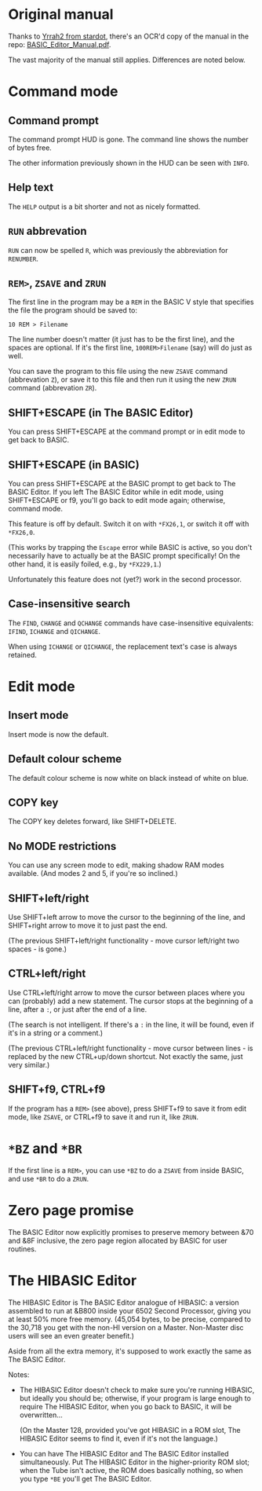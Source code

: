 # Original manual

Thanks to
[Yrrah2 from stardot](https://stardot.org.uk/forums/memberlist.php?mode=viewprofile&u=838),
there's an OCR'd copy of the manual in the repo:
[BASIC_Editor_Manual.pdf](./BASIC_Editor_Manual.pdf).

The vast majority of the manual still applies. Differences are noted
below.

# Command mode

## Command prompt

The command prompt HUD is gone. The command line shows the number of
bytes free.

The other information previously shown in the HUD can be seen with
`INFO`.

## Help text

The `HELP` output is a bit shorter and not as nicely formatted.

## `RUN` abbrevation

`RUN` can now be spelled `R`, which was previously the abbreviation
for `RENUMBER`.

## `REM>`, `ZSAVE` and `ZRUN`

The first line in the program may be a `REM` in the BASIC V style that
specifies the file the program should be saved to:

    10 REM > Filename

The line number doesn't matter (it just has to be the first line), and
the spaces are optional. If it's the first line, `100REM>Filename`
(say) will do just as well.

You can save the program to this file using the new `ZSAVE` command
(abbrevation `Z`), or save it to this file and then run it using the
new `ZRUN` command (abbrevation `ZR`).

## SHIFT+ESCAPE (in The BASIC Editor)

You can press SHIFT+ESCAPE at the command prompt or in edit mode to
get back to BASIC.

## SHIFT+ESCAPE (in BASIC)

You can press SHIFT+ESCAPE at the BASIC prompt to get back to The
BASIC Editor. If you left The BASIC Editor while in edit mode, using
SHIFT+ESCAPE or f9, you'll go back to edit mode again; otherwise,
command mode.

This feature is off by default. Switch it on with `*FX26,1`, or switch
it off with `*FX26,0`.

(This works by trapping the `Escape` error while BASIC is active, so
you don't necessarily have to actually be at the BASIC prompt
specifically! On the other hand, it is easily foiled, e.g., by
`*FX229,1`.)

Unfortunately this feature does not (yet?) work in the second
processor.

## Case-insensitive search

The `FIND`, `CHANGE` and `QCHANGE` commands have case-insensitive
equivalents: `IFIND`, `ICHANGE` and `QICHANGE`.

When using `ICHANGE` or `QICHANGE`, the replacement text's case is
always retained.

# Edit mode

## Insert mode ##

Insert mode is now the default.

## Default colour scheme

The default colour scheme is now white on black instead of white on
blue.

## COPY key

The COPY key deletes forward, like SHIFT+DELETE.

## No MODE restrictions

You can use any screen mode to edit, making shadow RAM modes
available. (And modes 2 and 5, if you're so inclined.)

## SHIFT+left/right ##

Use SHIFT+left arrow to move the cursor to the beginning of the line,
and SHIFT+right arrow to move it to just past the end.

(The previous SHIFT+left/right functionality - move cursor left/right
two spaces - is gone.)

## CTRL+left/right

Use CTRL+left/right arrow to move the cursor between places where you
can (probably) add a new statement. The cursor stops at the beginning
of a line, after a `:`, or just after the end of a line.

(The search is not intelligent. If there's a `:` in the line, it will
be found, even if it's in a string or a comment.)

(The previous CTRL+left/right functionality - move cursor between
lines - is replaced by the new CTRL+up/down shortcut. Not exactly the
same, just very similar.)

## SHIFT+f9, CTRL+f9

If the program has a `REM>` (see above), press SHIFT+f9 to save it
from edit mode, like `ZSAVE`, or CTRL+f9 to save it and run it, like
`ZRUN`.

# `*BZ` and `*BR` #

If the first line is a `REM>`, you can use `*BZ` to do a `ZSAVE` from
inside BASIC, and use `*BR` to do a `ZRUN`.

# Zero page promise

The BASIC Editor now explicitly promises to preserve memory between
&70 and &8F inclusive, the zero page region allocated by BASIC for
user routines.

# The HIBASIC Editor

The HIBASIC Editor is The BASIC Editor analogue of HIBASIC: a version
assembled to run at &B800 inside your 6502 Second Processor, giving
you at least 50% more free memory. (45,054 bytes, to be precise,
compared to the 30,718 you get with the non-HI version on a Master.
Non-Master disc users will see an even greater benefit.)

Aside from all the extra memory, it's supposed to work exactly the
same as The BASIC Editor.

Notes:

- The HIBASIC Editor doesn't check to make sure you're running
  HIBASIC, but ideally you should be; otherwise, if your program is
  large enough to require The HIBASIC Editor, when you go back to
  BASIC, it will be overwritten...

  (On the Master 128, provided you've got HIBASIC in a ROM slot, The
  HIBASIC Editor seems to find it, even if it's not the language.)

- You can have The HIBASIC Editor and The BASIC Editor installed
  simultaneously. Put The HIBASIC Editor in the higher-priority ROM
  slot; when the Tube isn't active, the ROM does basically nothing, so
  when you type `*BE` you'll get The BASIC Editor.

